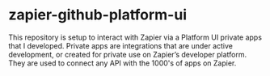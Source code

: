# zapier-github-platform-ui
This repository is setup to interact with Zapier via a Platform UI private apps that I developed.  Private apps are integrations that are under active development, or created for private use on Zapier’s developer platform. They are used to connect any API with the 1000's of apps on Zapier.
